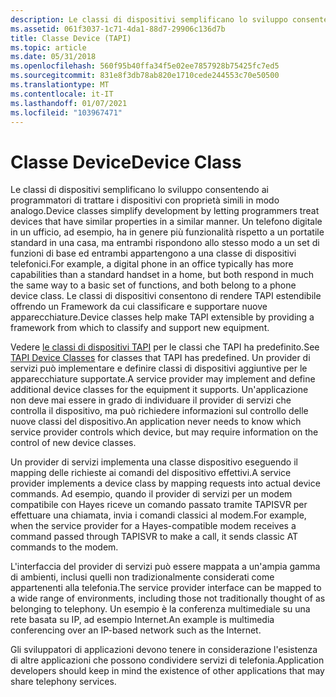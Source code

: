 ```yaml
---
description: Le classi di dispositivi semplificano lo sviluppo consentendo ai programmatori di trattare i dispositivi con proprietà simili in modo analogo.
ms.assetid: 061f3037-1c71-4da1-88d7-29906c136d7b
title: Classe Device (TAPI)
ms.topic: article
ms.date: 05/31/2018
ms.openlocfilehash: 560f95b40ffa34f5e02ee7857928b75425fc7ed5
ms.sourcegitcommit: 831e8f3db78ab820e1710cede244553c70e50500
ms.translationtype: MT
ms.contentlocale: it-IT
ms.lasthandoff: 01/07/2021
ms.locfileid: "103967471"
---
```

# <a name="device-class"></a><span data-ttu-id="e6c54-103">Classe Device</span><span class="sxs-lookup"><span data-stu-id="e6c54-103">Device Class</span></span>

<span data-ttu-id="e6c54-104">Le classi di dispositivi semplificano lo sviluppo consentendo ai programmatori di trattare i dispositivi con proprietà simili in modo analogo.</span><span class="sxs-lookup"><span data-stu-id="e6c54-104">Device classes simplify development by letting programmers treat devices that have similar properties in a similar manner.</span></span> <span data-ttu-id="e6c54-105">Un telefono digitale in un ufficio, ad esempio, ha in genere più funzionalità rispetto a un portatile standard in una casa, ma entrambi rispondono allo stesso modo a un set di funzioni di base ed entrambi appartengono a una classe di dispositivi telefonici.</span><span class="sxs-lookup"><span data-stu-id="e6c54-105">For example, a digital phone in an office typically has more capabilities than a standard handset in a home, but both respond in much the same way to a basic set of functions, and both belong to a phone device class.</span></span> <span data-ttu-id="e6c54-106">Le classi di dispositivi consentono di rendere TAPI estendibile offrendo un Framework da cui classificare e supportare nuove apparecchiature.</span><span class="sxs-lookup"><span data-stu-id="e6c54-106">Device classes help make TAPI extensible by providing a framework from which to classify and support new equipment.</span></span>

<span data-ttu-id="e6c54-107">Vedere [le classi di dispositivi TAPI](./tapi-device-classes.md) per le classi che TAPI ha predefinito.</span><span class="sxs-lookup"><span data-stu-id="e6c54-107">See [TAPI Device Classes](./tapi-device-classes.md) for classes that TAPI has predefined.</span></span> <span data-ttu-id="e6c54-108">Un provider di servizi può implementare e definire classi di dispositivi aggiuntive per le apparecchiature supportate.</span><span class="sxs-lookup"><span data-stu-id="e6c54-108">A service provider may implement and define additional device classes for the equipment it supports.</span></span> <span data-ttu-id="e6c54-109">Un'applicazione non deve mai essere in grado di individuare il provider di servizi che controlla il dispositivo, ma può richiedere informazioni sul controllo delle nuove classi del dispositivo.</span><span class="sxs-lookup"><span data-stu-id="e6c54-109">An application never needs to know which service provider controls which device, but may require information on the control of new device classes.</span></span>

<span data-ttu-id="e6c54-110">Un provider di servizi implementa una classe dispositivo eseguendo il mapping delle richieste ai comandi del dispositivo effettivi.</span><span class="sxs-lookup"><span data-stu-id="e6c54-110">A service provider implements a device class by mapping requests into actual device commands.</span></span> <span data-ttu-id="e6c54-111">Ad esempio, quando il provider di servizi per un modem compatibile con Hayes riceve un comando passato tramite TAPISVR per effettuare una chiamata, invia i comandi classici al modem.</span><span class="sxs-lookup"><span data-stu-id="e6c54-111">For example, when the service provider for a Hayes-compatible modem receives a command passed through TAPISVR to make a call, it sends classic AT commands to the modem.</span></span>

<span data-ttu-id="e6c54-112">L'interfaccia del provider di servizi può essere mappata a un'ampia gamma di ambienti, inclusi quelli non tradizionalmente considerati come appartenenti alla telefonia.</span><span class="sxs-lookup"><span data-stu-id="e6c54-112">The service provider interface can be mapped to a wide range of environments, including those not traditionally thought of as belonging to telephony.</span></span> <span data-ttu-id="e6c54-113">Un esempio è la conferenza multimediale su una rete basata su IP, ad esempio Internet.</span><span class="sxs-lookup"><span data-stu-id="e6c54-113">An example is multimedia conferencing over an IP-based network such as the Internet.</span></span>

<span data-ttu-id="e6c54-114">Gli sviluppatori di applicazioni devono tenere in considerazione l'esistenza di altre applicazioni che possono condividere servizi di telefonia.</span><span class="sxs-lookup"><span data-stu-id="e6c54-114">Application developers should keep in mind the existence of other applications that may share telephony services.</span></span>

 

 

